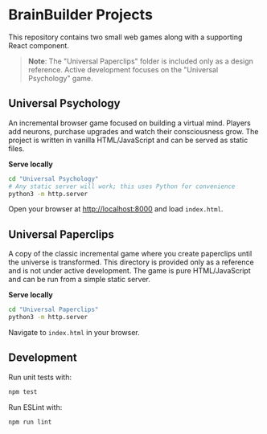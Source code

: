 # BrainBuilder Projects

This repository contains two small web games along with a supporting React component.

> **Note**: The "Universal Paperclips" folder is included only as a design reference. Active development focuses on the "Universal Psychology" game.

## Universal Psychology

An incremental browser game focused on building a virtual mind.  Players add neurons, purchase upgrades and watch their consciousness grow.  The project is written in vanilla HTML/JavaScript and can be served as static files.

**Serve locally**

```bash
cd "Universal Psychology"
# Any static server will work; this uses Python for convenience
python3 -m http.server
```

Open your browser at <http://localhost:8000> and load `index.html`.

## Universal Paperclips

A copy of the classic incremental game where you create paperclips until the universe is transformed. This directory is provided only as a reference and is not under active development. The game is pure HTML/JavaScript and can be run from a simple static server.

**Serve locally**

```bash
cd "Universal Paperclips"
python3 -m http.server
```

Navigate to `index.html` in your browser.


## Development

Run unit tests with:

```bash
npm test
```

Run ESLint with:

```bash
npm run lint
```

